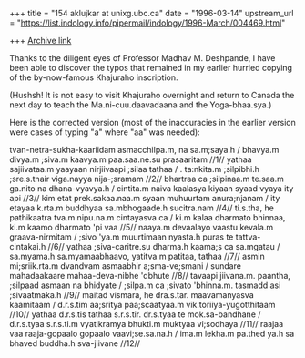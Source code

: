 +++
title = "154 aklujkar at unixg.ubc.ca"
date = "1996-03-14"
upstream_url = "https://list.indology.info/pipermail/indology/1996-March/004469.html"

+++
[Archive link](https://list.indology.info/pipermail/indology/1996-March/004469.html)

Thanks to the diligent eyes of Professor Madhav M. Deshpande, I have been
able to discover the typos that remained in my earlier hurried copying of
the by-now-famous Khajuraho inscription. 

 (Hushsh! It is not easy to visit Khajuraho overnight and return to Canada
the next day to teach the Ma.ni-cuu.daavadaana and the Yoga-bhaa.sya.)

Here is the corrected version (most of the inaccuracies in the earlier
version were cases of typing "a" where "aa" was needed): 

tvan-netra-sukha-kaariidam asmacchilpa.m, na sa.m;saya.h /
 bhavya.m divya.m ;siva.m kaavya.m paa.saa.ne.su prasaaritam //1//
yathaa sajiivataa.m yaayaan nirjiivaapi ;silaa tathaa /
. ta:nkita.m ;silpibhi.h ;sre.s.thair viga.nayya nija-;sramam //2//
 bhartraa ca ;silpinaa.m te.saa.m ga.nito na dhana-vyavya.h /
 cintita.m naiva  kaalasya kiyaan syaad vyaya ity api //3//
 kim etat prek.sakaa.naa.m syaan muhuurtam anura;njanam /
 ity etayaa k.rta.m buddhyaa sa.mbhogaade.h sucitra.nam //4//
 ti.s.tha, he pathikaatra tva.m nipu.na.m cintayasva ca /
 ki.m kalaa dharmato bhinnaa, ki.m kaamo dharmato 'pi vaa //5//
 naaya.m devaalayo vaastu kevala.m graava-nirmitam /
 ;sivo 'ya.m muurtimaan nyasta.h puras te tattva-cintakai.h //6//
 yathaa ;siva-caritre.su dharma.h kaama;s ca sa.mgatau /
 sa.myama.h sa.myamaabhaavo, yatitva.m patitaa, tathaa //7//
 asmin mi;sriik.rta.m dvandvam asmaabhir a;sma-ve;smani /
 sundare mahadaakaare mahaa-deva-nibhe 'dbhute //8//
 tavaapi jiivana.m. paantha, ;silpaad asmaan na bhidyate /
 ;silpa.m ca ;sivato 'bhinna.m. tasmadd asi ;sivaatmaka.h //9//
 maitad vismara, he dra.s.tar. maavamanyasva kaamitaam /
 d.r.s.tim aa;sritya paa;scaatyaa.m vik.toriiya-yugotthitaam //10//
 yathaa d.r.s.tis tathaa s.r.s.tir. dr.s.tyaa te mok.sa-bandhane  /
 d.r.s.tyaa s.r.s.ti.m vyatikramya bhukti.m muktyaa vi;sodhaya //11//
 raajaa vaa raaja-gopaalo gopaalo vaavi;se.sa.na.h /
 ima.m lekha.m pa.thed ya.h sa bhaved buddha.h sva-jiivane //12// 





